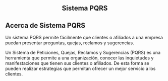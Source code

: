 <!--<p align="center"><img src="https://laravel.com/assets/img/components/logo-laravel.svg"></p>-->
<h2 align="center">Sistema PQRS</h2>

<p align="center">
<!-- <a href="https://travis-ci.org/laravel/framework"><img src="https://travis-ci.org/laravel/framework.svg" alt="Build Status"></a>
<a href="https://packagist.org/packages/laravel/framework"><img src="https://poser.pugx.org/laravel/framework/d/total.svg" alt="Total Downloads"></a>
<a href="https://packagist.org/packages/laravel/framework"><img src="https://poser.pugx.org/laravel/framework/v/stable.svg" alt="Latest Stable Version"></a>
<a href="https://packagist.org/packages/laravel/framework"><img src="https://poser.pugx.org/laravel/framework/license.svg" alt="License"></a>
</p> -->

## Acerca de Sistema PQRS
Un sistema PQRS permite fácilmente que clientes o afiliados a una empresa puedan presentar preguntas, quejas, reclamos y sugerencias.

Un Sistema de Peticiones, Quejas, Reclamos y Sugerencias (PQRS) es una herramienta que permite a una organización, conocer las inquietudes y manifestaciones que tienen sus clientes o afiliados. De esta forma se pueden realizar estrategias que permitan ofrecer un mejor servicio a los clientes.




<!-- ## Instrucciones
1. Clonar el proyecto.
2. Crear Base de datos.
3. Configurar en el archivo .env las bases de datos.
4. Genenar "Aplication Key" 
-->

<!-- ## Objetivos
1. Crear una plataforma que permita la facil gestión de las solicitudes PQRS a una organización por parte de sus clientes.


## License -->
